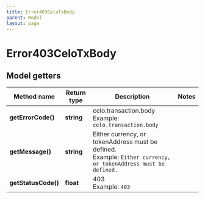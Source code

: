 ```yaml
---
title: Error403CeloTxBody
parent: Model
layout: page
---
```


# Error403CeloTxBody

## Model getters

Method name | Return type | Description | Notes
------------ | ------------- | ------------- | -------------
**getErrorCode()** | **string** | celo.transaction.body <br>Example: `celo.transaction.body` |
**getMessage()** | **string** | Either currency, or tokenAddress must be defined. <br>Example: `Either currency, or tokenAddress must be defined.` |
**getStatusCode()** | **float** | 403 <br>Example: `403` |

